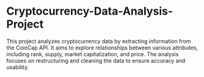 # Cryptocurrency-Data-Analysis-Project
This project analyzes cryptocurrency data by extracting information from the CoinCap API. It aims to explore relationships between various attributes, including rank, supply, market capitalization, and price. The analysis focuses on restructuring and cleaning the data to ensure accuracy and usability.
